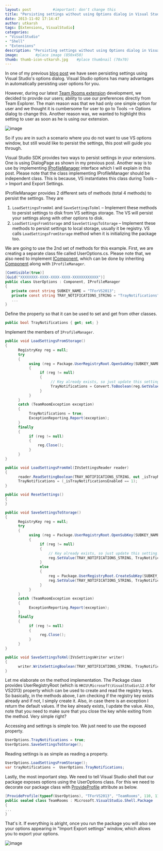 ```yaml
---
layout: post          #important: don't change this
title: "Persisting settings without using Options dialog in Visual Studio"
date: 2013-11-02 17:14:47
author: utkarsh
tags: [Extensions, VisualStudio]
categories:
- "VisualStudio"
- "Shell"
- "Extensions"
description: "Persisting settings without using Options dialog in Visual Studio"
image:        #place image (850x450)
thumb: thumb-icon-utkarsh.jpg    #place thumbnail (70x70)
---
```

In one of my previous [blog post](http://geekswithblogs.net/onlyutkarsh/archive/2013/06/30/integration-of-options-window-in-visual-studio-extension-with-custom.aspx) we have seen persisting settings using Visual Studio's options dialog. Visual Studio options has many advantages in automatically persisting user options for you. 

However, during our latest [Team Rooms extension](http://visualstudiogallery.msdn.microsoft.com/c1bf5e4f-5436-465d-87da-09b2f15ff061) development, we decided to provide our users; ability to use our preferences directly from Team Explorer. The main reason was that we had only one simple option for user and we thought it is cumbersome for user to go to Tools –> Options dialog to change this. Another reason was, we wanted to highlight this setting to user as soon as he is using our extension.

![image]({{site.url}}/images/screenshots/utkarsh//2013_11_02_persisting_settings_without_using_Image1.png "image")

So if you are in such a scenario where you do not want to use VS options window, but still would like to persist the settings, this post will guide you through.

Visual Studio SDK provides two ways to persist settings in your extensions. One is using DialogPage as shown in my previous post. Another way is to use by implementing [IProfileManager](http://msdn.microsoft.com/en-us/library/microsoft.visualstudio.shell.iprofilemanager.ASPX) interface which I will explain in this post. Please note that the class implementing IProfileManager should be independent class. This is because, VS instantiates this class during Tools –> Import and Export Settings.

IProfileManager provides 2 different sets of methods (total 4 methods) to persist the settings. They are

1.  `LoadSettingsFromXml` and `SaveSettingsToXml` – Implement these methods to persist settings to disk from VS settings storage. The VS will persist your settings along with other options to disk. 
2.  `LoadSettingsFromStorage` and `SaveSettingsToStorage` – Implement these methods to persist settings to local storage, usually it be registry. VS calls `LoadSettingsFromStorage` method when it is initializing the package too.   

We are going to use the 2nd set of methods for this example. First, we are creating a separate class file called UserOptions.cs. Please note that, we also need to implement [IComponent](http://msdn.microsoft.com/en-us/library/system.componentmodel.icomponent.ASPX), which can be done by inheriting [Component](http://msdn.microsoft.com/en-us/library/system.componentmodel.component.ASPX) along with `IProfileManager`. 

```cs
[ComVisible(true)]
[Guid("XXXXXXXX-XXXX-XXXX-XXXX-XXXXXXXXXXXX")]
public class UserOptions : Component, IProfileManager
{
   private const string SUBKEY_NAME = "TForVS2013";
   private const string TRAY_NOTIFICATIONS_STRING = "TrayNotifications";
   ...
}
```

Define the property so that it can be used to set and get from other classes.

```cs
public bool TrayNotifications { get; set; }
```

Implement the members of `IProfileManager`.

```cs
public void LoadSettingsFromStorage()
{
      RegistryKey reg = null;
      try
      {
           using (reg = Package.UserRegistryRoot.OpenSubKey(SUBKEY_NAME))
           {
                if (reg != null)
                {
                     // Key already exists, so just update this setting.
                     TrayNotifications = Convert.ToBoolean(reg.GetValue(TRAY_NOTIFICATIONS_STRING, true));
                }
           }
      }
      catch (TeamRoomException exception)
      {
           TrayNotifications = true;
           ExceptionReporting.Report(exception);
      }
      finally
      {
           if (reg != null)
           {
               reg.Close();
           }
      }
}

public void LoadSettingsFromXml(IVsSettingsReader reader)
{
      reader.ReadSettingBoolean(TRAY_NOTIFICATIONS_STRING, out _isTrayNotificationsEnabled);
      TrayNotifications = (_isTrayNotificationsEnabled == 1);
}

public void ResetSettings()
{
}

public void SaveSettingsToStorage()
{
      RegistryKey reg = null;
      try
      {
           using (reg = Package.UserRegistryRoot.OpenSubKey(SUBKEY_NAME, true))
           {
                if (reg != null)
                {
                    // Key already exists, so just update this setting.
                    reg.SetValue(TRAY_NOTIFICATIONS_STRING, TrayNotifications);
                }
                else
                {
                    reg = Package.UserRegistryRoot.CreateSubKey(SUBKEY_NAME);
                    reg.SetValue(TRAY_NOTIFICATIONS_STRING, TrayNotifications);
                }
           }
      }
      catch (TeamRoomException exception)
      {
           ExceptionReporting.Report(exception);
      }
      finally
      {
           if (reg != null)
           {
                reg.Close();
           }
      }
}

public void SaveSettingsToXml(IVsSettingsWriter writer)
{
      writer.WriteSettingBoolean(TRAY_NOTIFICATIONS_STRING, TrayNotifications ? 1 : 0);
}
```
Let me elaborate on the method implementation. The Package class provides UserRegistryRoot (which is `HKCU\Microsoft\VisualStudio\12.0` for VS2013) property which can be used to create and read the registry keys. So basically, in the methods above, I am checking if the registry key exists already and if not, I simply create it. Also, in case there is an exception I return the default values. If the key already exists, I update the value. Also, note that you need to make sure that you close the key while exiting from the method. Very simple right?

Accessing and settings is simple too. We just need to use the exposed property.

```cs
UserOptions.TrayNotifications = true;
UserOptions.SaveSettingsToStorage();
```

Reading settings is as simple as reading a property.

```cs
UserOptions.LoadSettingsFromStorage();
var trayNotifications =  UserOptions.TrayNotifications;
```

Lastly, the most important step. We need to tell Visual Studio shell that our package exposes options using the UserOptions class. For this we need to decorate our package class with [ProvideProfile](http://msdn.microsoft.com/en-us/library/microsoft.visualstudio.shell.provideprofileattribute.aspx) attribute as below.

```cs
[ProvideProfile(typeof(UserOptions), "TForVS2013", "TeamRooms", 110, 110, false, DescriptionResourceID = 401)]
public sealed class TeamRooms : Microsoft.VisualStudio.Shell.Package
{
...
}
```

That's it. If everything is alright, once you run the package you will also see your options appearing in "Import Export settings" window, which allows you to export your options.

![image]({{site.url}}/images/screenshots/utkarsh//2013_11_02_persisting_settings_without_using_Image2.png "image")
